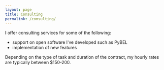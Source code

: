 ```yaml
---
layout: page
title: Consulting
permalink: /consulting/
---
```

I offer consulting services for some of the following:

- support on open software I've developed such as PyBEL
- implementation of new features

Depending on the type of task and duration of the contract,
my hourly rates are typically between $150-200.
